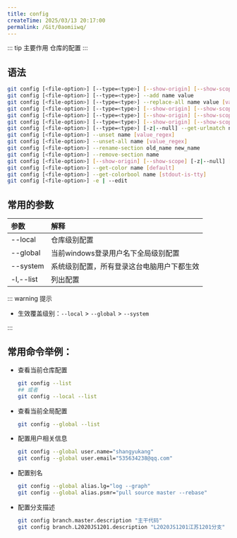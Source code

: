 ```yaml
---
title: config
createTime: 2025/03/13 20:17:00
permalink: /Git/0aomiiwq/
---
```


::: tip 主要作用
仓库的配置
:::

## 语法

```bash
git config [<file-option>] [--type=<type>] [--show-origin] [--show-scope] [-z|--null] name [value [value_regex]]
git config [<file-option>] [--type=<type>] --add name value
git config [<file-option>] [--type=<type>] --replace-all name value [value_regex]
git config [<file-option>] [--type=<type>] [--show-origin] [--show-scope] [-z|--null] --get name [value_regex]
git config [<file-option>] [--type=<type>] [--show-origin] [--show-scope] [-z|--null] --get-all name [value_regex]
git config [<file-option>] [--type=<type>] [--show-origin] [--show-scope] [-z|--null] [--name-only] --get-regexp name_regex [value_regex]
git config [<file-option>] [--type=<type>] [-z|--null] --get-urlmatch name URL
git config [<file-option>] --unset name [value_regex]
git config [<file-option>] --unset-all name [value_regex]
git config [<file-option>] --rename-section old_name new_name
git config [<file-option>] --remove-section name
git config [<file-option>] [--show-origin] [--show-scope] [-z|--null] [--name-only] -l | --list
git config [<file-option>] --get-color name [default]
git config [<file-option>] --get-colorbool name [stdout-is-tty]
git config [<file-option>] -e | --edit
```

## 常用的参数

| 参数        | 解释                    |
|:--------- |:--------------------- |
| --local   | 仓库级别配置                |
| --global  | 当前windows登录用户名下全局级别配置 |
| --system  | 系统级别配置，所有登录这台电脑用户下都生效 |
| -l,--list | 列出配置                  |

::: warning 提示

- 生效覆盖级别：`--local` > `--global` > `--system`

:::

## 常用命令举例：

- 查看当前仓库配置
  
  ```bash
  git config --list
  ## 或者
  git config --local --list
  ```

- 查看当前全局配置
  
  ```bash
  git config --global --list
  ```

- 配置用户相关信息
  
  ```bash
  git config --global user.name="shangyukang"
  git config --global user.email="535634238@qq.com"
  ```

- 配置别名
  
  ```bash
  git config --global alias.lg="log --graph"
  git config --global alias.psmr="pull source master --rebase"
  ```

- 配置分支描述
  
  ```bash
  git config branch.master.description "主干代码"
  git config branch.L2020JS1201.description "L2020JS1201江苏1201分支"
  ```
